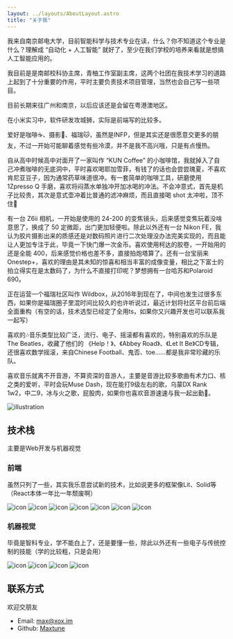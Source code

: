 ```yaml
---
layout: ../layouts/AboutLayout.astro
title: "关于我"
---
```


我来自南京邮电大学，目前智能科学与技术专业在读，什么？你不知道这个专业是什么？理解成 “自动化 + 人工智能” 就好了，至少在我们学校的培养来看就是想搞人工智能应用的。

我目前是是南邮校科协主席，青柚工作室副主席，这两个社团在我技术学习的道路上起到了十分重要的作用，平时主要负责技术项目管理，当然也会自己写一些项目。

目前长期来往广州和南京，以后应该还是会留在粤港澳地区。

在小米实习中，软件研发攻城狮，实际是前端写的比较多。

爱好是咖啡☕、摄影📸、福瑞🐱，虽然是INFP，但是其实还是很愿意交更多的朋友，不过一开始可能聊着感觉有些冷漠，并不是我不高兴哦，只是有点慢热。

自从高中时候高中对面开了一家叫作 “KUN Coffee” 的小咖啡馆，我就掉入了自己冲煮咖啡的无底洞中，平时喜欢喝耶加雪菲，有钱了的话也会尝尝瑰夏，不喜欢肯尼亚豆子，因为通常药草味道很冲。有一套简单的咖啡工具，研磨使用 1Zpresso Q 手磨，喜欢将闷蒸水单独冲开加冰喝的冲法。不会冲意式，首先是机子比较贵，其次是意式壶冲着比普通的滤冲麻烦，而且直接喝 shot 太冲啦，顶不住🥵

有一台 Z6ii 相机，一开始是使用的 24-200 的变焦镜头，后来感觉变焦玩着没啥意思了，换成了 50 定微距，出门更加轻便啦。除此以外还有一台 Nikon FE，我认为胶片摄影出来的质感还是对数码照片进行二次处理没办法完美实现的，而且能让人更加专注于此，毕竟一下快门爆一次金币。喜欢使用柯达的胶卷，一开始用的还是全能 400，后来感觉价格也差不多，直接拍炮塔算了。还有一台宝丽来Onestep+，喜欢的理由是其未知的惊喜和相当丰富的成像变量，相比之下富士的拍立得实在是太数码了，为什么不直接打印呢？梦想拥有一台哈苏和Polaroid 690。

正在运营一个福瑞社区叫作 Wildbox，从2016年到现在了，中间也发生过很多东西，如果你是福瑞圈子里混时间比较久的也许听说过，最近计划将社区平台前后端全面重构（有空的话，技术选型已经定了全用ts，如果你又兴趣开发也可以联系我一起写）

喜欢的🎶音乐类型比较广泛，流行、电子、摇滚都有喜欢的，特别喜欢的乐队是 The Beatles，收藏了他们的 《Help！》、《Abbey Road》、《Let It Be》CD专辑，还很喜欢数学摇滚，来自Chinese Football、鬼否、toe……都是我非常珍藏的乐队。

喜欢音乐就离不开音游，不算资深的音游人，主要是音游比较多歌曲有术力口、核之类的爱听，平时会玩Muse Dash，现在能打9级左右的歌，乌蒙DX Rank 1w2，中二9，冰与火之歌，屁股肉，如果你也喜欢音游速速与我一起出勤🙌。

<div>
  <img src="/assets/about.png" class="sm:w-1/2 mx-auto" alt="illustration">
</div>

## 技术栈

主要是Web开发与机器视觉

### 前端

虽然只列了一些，其实我乐意尝试新的技术，比如说更多的框架像Lit、Solid等（React本体一年比一年颓废啊）

<div class='flex gap-1 flex-wrap *:m-0'>
  <img alt='icon' src="https://img.shields.io/badge/-JavaScript-f6da1c?style=flat&logo=javascript&logoColor=white">
  <img alt='icon' src="https://img.shields.io/badge/-TypeScript-2b6dbf?style=flat&logo=typescript&logoColor=white">
  <img alt='icon' src="https://img.shields.io/badge/-React-00b4ce?style=flat&logo=react&logoColor=white">
  <img alt='icon' src="https://img.shields.io/badge/-Node.js-3C873A?style=flat&logo=Node.js&logoColor=white">
  <img alt='icon' src="https://img.shields.io/badge/-Next.js-000?style=flat&logo=Next.js&logoColor=white">
  <img alt='icon' src="https://img.shields.io/badge/-Sass-d6188d?style=flat&logo=Sass&logoColor=white">
  <img alt='icon' src="https://img.shields.io/badge/-Nest.js-d6182e?style=flat&logo=Nest.js&logoColor=white">
</div>

### 机器视觉

毕竟是智科专业，学不能白上了，还是要懂一些，除此以外还有一些电子与传统控制的技能（学的比较粗，只是会用）

<div class='flex gap-1 flex-wrap *:m-0'>
  <img alt='icon' src="https://img.shields.io/badge/-Matlab-f6da1c?style=flat&logo=Matlab&logoColor=white">
  <img alt='icon' src="https://img.shields.io/badge/-Python-0d3fd6?style=flat&logo=Python&logoColor=white">
  <img alt='icon' src="https://img.shields.io/badge/-Pytorch-e68510?style=flat&logo=Pytorch&logoColor=white">
  <img alt='icon' src="https://img.shields.io/badge/-opencv-000?style=flat&logo=opencv&logoColor=white">
</div>

## 联系方式

欢迎交朋友

- Email: max@xox.im
- Github: [Maxtune](https://github.com/MaxtuneLee)
